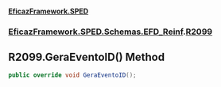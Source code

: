 #### [EficazFramework.SPED](EficazFrameworkSPED.md 'EficazFramework SPED')
### [EficazFramework.SPED.Schemas.EFD_Reinf](EficazFramework.SPED.Schemas.EFD_Reinf.md 'EficazFramework.SPED.Schemas.EFD_Reinf').[R2099](EficazFramework.SPED.Schemas.EFD_Reinf/R2099.md 'EficazFramework.SPED.Schemas.EFD_Reinf.R2099')

## R2099.GeraEventoID() Method

```csharp
public override void GeraEventoID();
```
